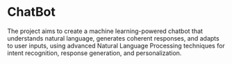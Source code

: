 # ChatBot
The project aims to create a machine learning-powered chatbot that understands natural language, generates coherent responses, and adapts to user inputs, using advanced Natural Language Processing techniques for intent recognition, response generation, and personalization.
